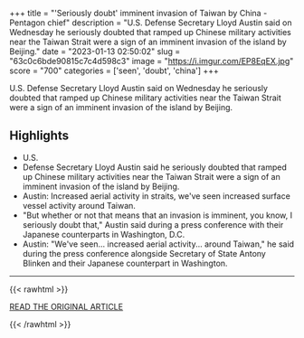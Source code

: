 +++
title = "'Seriously doubt' imminent invasion of Taiwan by China -Pentagon chief"
description = "U.S. Defense Secretary Lloyd Austin said on Wednesday he seriously doubted that ramped up Chinese military activities near the Taiwan Strait were a sign of an imminent invasion of the island by Beijing."
date = "2023-01-13 02:50:02"
slug = "63c0c6bde90815c7c4d598c3"
image = "https://i.imgur.com/EP8EqEX.jpg"
score = "700"
categories = ['seen', 'doubt', 'china']
+++

U.S. Defense Secretary Lloyd Austin said on Wednesday he seriously doubted that ramped up Chinese military activities near the Taiwan Strait were a sign of an imminent invasion of the island by Beijing.

## Highlights

- U.S.
- Defense Secretary Lloyd Austin said he seriously doubted that ramped up Chinese military activities near the Taiwan Strait were a sign of an imminent invasion of the island by Beijing.
- Austin: Increased aerial activity in straits, we've seen increased surface vessel activity around Taiwan.
- "But whether or not that means that an invasion is imminent, you know, I seriously doubt that," Austin said during a press conference with their Japanese counterparts in Washington, D.C.
- Austin: "We've seen... increased aerial activity... around Taiwan," he said during the press conference alongside Secretary of State Antony Blinken and their Japanese counterpart in Washington.

---

{{< rawhtml >}}
  <p class="article-category">
    <a target="_blank" href="https://www.reuters.com/world/asia-pacific/seriously-doubt-imminent-invasion-taiwan-by-china-pentagon-chief-2023-01-11/">READ THE ORIGINAL ARTICLE</a>
  </p>
{{< /rawhtml >}}
